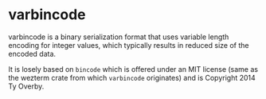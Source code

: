 # varbincode

varbincode is a binary serialization format that uses variable
length encoding for integer values, which typically results in
reduced size of the encoded data.

It is losely based on `bincode` which is offered under an MIT
license (same as the wezterm crate from which `varbincode`
originates) and is Copyright 2014 Ty Overby.
